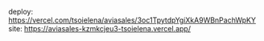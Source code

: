 deploy: https://vercel.com/tsoielena/aviasales/3oc1TpytdpYgiXkA9WBnPachWpKY
site: https://aviasales-kzmkcjeu3-tsoielena.vercel.app/
